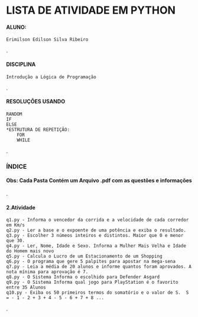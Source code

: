 # LISTA DE ATIVIDADE EM PYTHON

#### ALUNO:
    Erimilson Edilson Silva Ribeiro
.
#### DISCIPLINA
    Introdução a Lógica de Programação
.
#### RESOLUÇÕES USANDO  
    RANDOM
    IF
    ELSE 
    *ESTRUTURA DE REPETIÇÃO:
        FOR 
        WHILE
.
### ÍNDICE
#### Obs: Cada Pasta Contém um Arquivo .pdf com as questões e informações
.
#### 2.Atividade
    q1.py - Informa o vencedor da corrida e a velocidade de cada corredor em Km/s
    q2.py - Ler a base e o expoente de uma potência e exiba o resultado.
    q3.py - Escolher 3 númeos inteiros e distintos. Maior que 0 e menor que 30.
    q4.py - Ler, Nome, Idade e Sexo. Informa a Mulher Mais Velha e Idade do Homem mais novo
    q5.py - Calcula o Lucro de um Estacionamento de um Shopping
    q6.py - O programa que gere 5 palpites para apostar na mega-sena
    q7.py - Leia a média de 20 alunos e informe quantos foram aprovados. A nota mínima para aprovação é 7.
    q8.py - O Sistema Informa o escolhido para Defender Asgard
    q9.py - O Sistema Informa qual jogo para PlayStation é o favorito entre 35 Alunos
    q10.py - Exiba os 50 primeiros termos do somatório e o valor de S.  S = - 1 - 2 + 3 + 4 - 5 - 6 + 7 + 8 ...
.